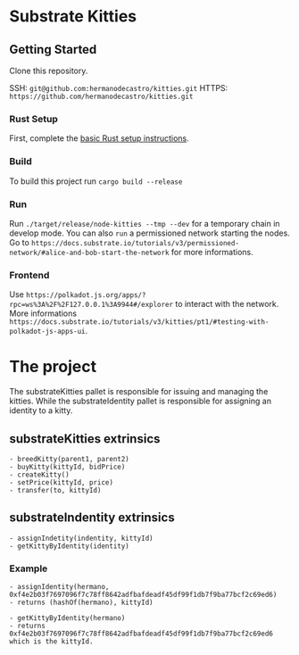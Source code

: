 # Substrate Kitties

## Getting Started

Clone this repository. 

SSH: `git@github.com:hermanodecastro/kitties.git` 
HTTPS: `https://github.com/hermanodecastro/kitties.git`

### Rust Setup

First, complete the [basic Rust setup instructions](./docs/rust-setup.md).

### Build

To build this project run `cargo build --release`

### Run

Run `./target/release/node-kitties --tmp --dev` for a temporary chain in develop mode. You can also `run` a permissioned network starting the nodes. Go to `https://docs.substrate.io/tutorials/v3/permissioned-network/#alice-and-bob-start-the-network` for more informations.

### Frontend

Use `https://polkadot.js.org/apps/?rpc=ws%3A%2F%2F127.0.0.1%3A9944#/explorer` to interact with the network. 
More informations `https://docs.substrate.io/tutorials/v3/kitties/pt1/#testing-with-polkadot-js-apps-ui`.

# The project

The substrateKitties pallet is responsible for issuing and managing the kitties. While the substrateIdentity pallet is responsible for assigning an identity to a kitty.

## substrateKitties extrinsics 

```
- breedKitty(parent1, parent2)
- buyKitty(kittyId, bidPrice)
- createKitty()
- setPrice(kittyId, price)
- transfer(to, kittyId)
```

## substrateIndentity extrinsics

```
- assignIndetity(indentity, kittyId)
- getKittyByIdentity(identity)
```

### Example

```
- assignIdentity(hermano, 0xf4e2b03f7697096f7c78ff8642adfbafdeadf45df99f1db7f9ba77bcf2c69ed6) 
- returns (hashOf(hermano), kittyId)

- getKittyByIdentity(hermano) 
- returns 0xf4e2b03f7697096f7c78ff8642adfbafdeadf45df99f1db7f9ba77bcf2c69ed6 which is the kittyId.
```


